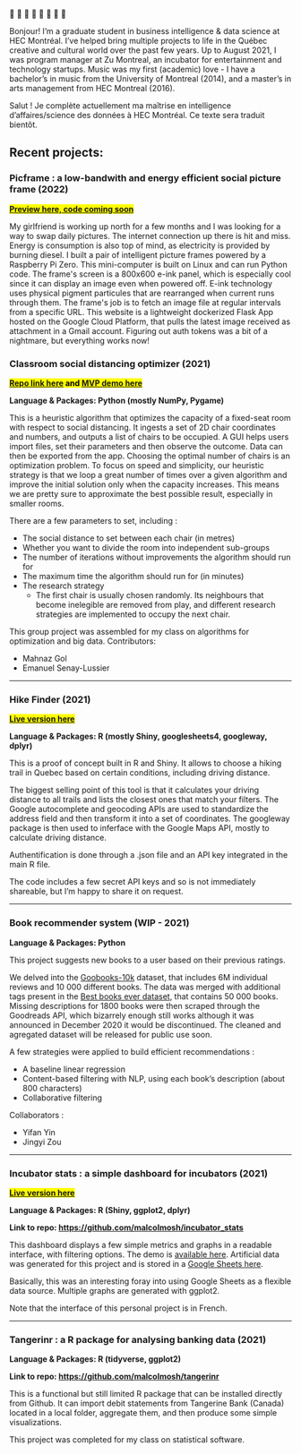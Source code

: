 
🎺 💾 🎺 💾 🎺 💾 🎺 💾

Bonjour! I’m a graduate student in business intelligence & data science at HEC Montréal. I’ve
helped bring multiple projects to life in the Québec creative and
cultural world over the past few years. Up to August 2021, I was program
manager at Zu Montreal, an incubator for entertainment and technology startups.
Music was my first (academic) love - I have a bachelor’s in music from
the University of Montreal (2014), and a master’s in arts management
from HEC Montreal (2016).

Salut ! Je complète actuellement ma maîtrise en intelligence
d’affaires/science des données à HEC Montréal. Ce texte sera traduit bientôt. 

## Recent projects:

### Picframe : a low-bandwith and energy efficient social picture frame (2022)

<mark>**[Preview here, code coming soon](https://imgur.com/a/MYn9hwH)**</mark>

My girlfriend is working up north for a few months and I was looking for a way to swap daily pictures. The internet connection up there is hit and miss. Energy is consumption is also top of mind, as electricity is provided by burning diesel. I built a pair of intelligent picture frames powered by a Raspberry Pi Zero. This mini-computer is built on Linux and can run Python code. The frame's screen is a 800x600 e-ink panel, which is especially cool since it can display an image even when powered off. E-ink technology uses physical pigment particules that are rearranged when current runs through them. The frame's job is to fetch an image file at regular intervals from a specific URL. This website is a lightweight dockerized Flask App hosted on the Google Cloud Platform, that pulls the latest image received as attachment in a Gmail account. Figuring out auth tokens was a bit of a nightmare, but everything works now!

### Classroom social distancing optimizer (2021)

<mark>**[Repo link here](https://github.com/malcolmosh/OptimisateurSalle_Roomoptimizer) and [MVP demo here](https://drive.google.com/file/d/1kjVVkmxG69WFMAlaeD2n95OjaNGSkrfZ/view?usp=sharing)**</mark>

**Language & Packages: Python (mostly NumPy, Pygame)**

This is a heuristic algorithm that optimizes the capacity of a
fixed-seat room with respect to social distancing. It ingests a set of
2D chair coordinates and numbers, and outputs a list of chairs to be
occupied. A GUI helps users import files, set their parameters and then observe the outcome. Data can then be exported from the app. Choosing the optimal number of chairs is an optimization problem. To focus on speed and simplicity, our heuristic strategy is that we loop a great number of times over a given algorithm and improve the initial solution only when the capacity increases. This means we are pretty sure to approximate the best possible result, especially in smaller rooms. 

There are a few parameters to set, including :

-   The social distance to set between each chair (in metres)
-   Whether you want to divide the room into independent sub-groups
-   The number of iterations without improvements the algorithm should run for
-   The maximum time the algorithm should run for (in minutes)
-   The research strategy
    -   The first chair is usually chosen randomly. Its neighbours that become inelegible are removed from play, and different research strategies are implemented to occupy the next chair. 

This group project was assembled for my class on algorithms for
optimization and big data. Contributors:

-   Mahnaz Gol
-   Emanuel Senay-Lussier

------------------------------------------------------------------------

### Hike Finder (2021)

<mark>**[Live version
here](https://osimhan.shinyapps.io/hikeapp/)**</mark>

**Language & Packages: R (mostly Shiny, googlesheets4, googleway,
dplyr)**

This is a proof of concept built in R and Shiny. It allows to choose a
hiking trail in Quebec based on certain conditions, including driving
distance.

The biggest selling point of this tool is that it calculates your
driving distance to all trails and lists the closest ones that match
your filters. The Google autocomplete and geocoding APIs are used to
standardize the address field and then transform it into a set of
coordinates. The googleway package is then used to inferface with the
Google Maps API, mostly to calculate driving distance.

Authentification is done through a .json file and an API key integrated
in the main R file.

The code includes a few secret API keys and so is not immediately
shareable, but I’m happy to share it on request.

------------------------------------------------------------------------

### Book recommender system (WIP - 2021)

**Language & Packages: Python**

This project suggests new books to a user based on their previous
ratings.

We delved into the
[Goobooks-10k](https://github.com/zygmuntz/goodbooks-10k) dataset, that
includes 6M individual reviews and 10 000 different books. The data was
merged with additional tags present in the [Best books ever
dataset](https://zenodo.org/record/4265096#.YY2Zny3pPUI), that contains
50 000 books. Missing descriptions for 1800 books were then scraped
through the Goodreads API, which bizarrely enough still works although
it was announced in December 2020 it would be discontinued. The cleaned
and agregated dataset will be released for public use soon.

A few strategies were applied to build efficient recommendations :

-   A baseline linear regression
-   Content-based filtering with NLP, using each book’s description
    (about 800 characters)
-   Collaborative filtering

Collaborators :

-   Yifan Yin
-   Jingyi Zou

------------------------------------------------------------------------

### Incubator stats : a simple dashboard for incubators (2021)

<mark>**[Live version
here](https://osimhan.shinyapps.io/incubator_dashboard/)**</mark>

**Language & Packages: R (Shiny, ggplot2, dplyr)**

**Link to repo: <https://github.com/malcolmosh/incubator_stats>**

This dashboard displays a few simple metrics and graphs in a readable
interface, with filtering options. The demo is [available
here](https://osimhan.shinyapps.io/incubator_dashboard/). Artificial
data was generated for this project and is stored in a [Google Sheets
here](https://docs.google.com/spreadsheets/d/1WFewCMyHGIhMgSNVD6vfElNVoEvY_duGKipdkK97K0Q/edit?usp=sharing).

Basically, this was an interesting foray into using Google Sheets as a
flexible data source. Multiple graphs are generated with ggplot2.

Note that the interface of this personal project is in French.

------------------------------------------------------------------------

### Tangerinr : a R package for analysing banking data (2021)

**Language & Packages: R (tidyverse, ggplot2)**

**Link to repo: <https://github.com/malcolmosh/tangerinr>**

This is a functional but still limited R package that can be installed
directly from Github. It can import debit statements from Tangerine Bank
(Canada) located in a local folder, aggregate them, and then produce
some simple visualizations.

This project was completed for my class on statistical software.
